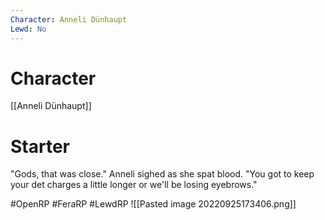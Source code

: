 ```yaml
---
Character: Anneli Dünhaupt
Lewd: No
---
```

# Character
[[Anneli Dünhaupt]]

# Starter
"Gods, that was close." Anneli sighed as she spat blood. "You got to keep your det charges a little longer or we'll be losing eyebrows."
  

#OpenRP #FeraRP #LewdRP 
![[Pasted image 20220925173406.png]]